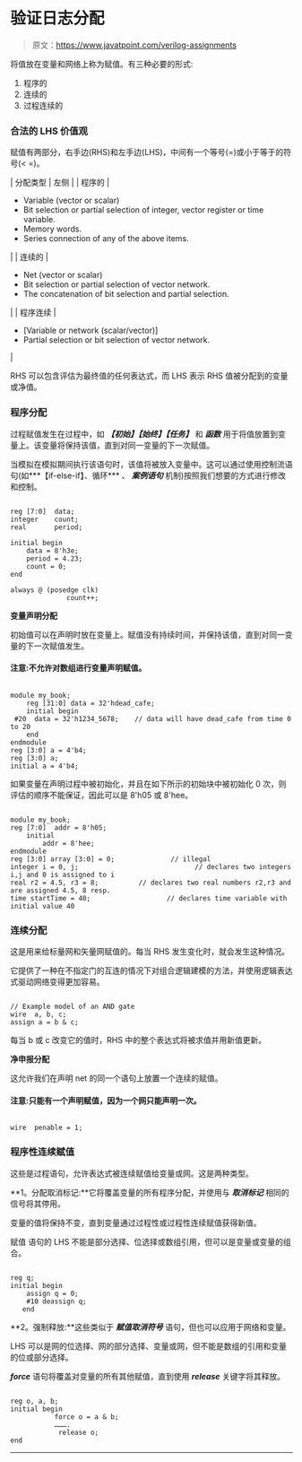 # 验证日志分配

> 原文：<https://www.javatpoint.com/verilog-assignments>

将值放在变量和网络上称为赋值。有三种必要的形式:

1.  程序的
2.  连续的
3.  过程连续的

### 合法的 LHS 价值观

赋值有两部分，右手边(RHS)和左手边(LHS)，中间有一个等号(=)或小于等于的符号(< =)。

| 分配类型 | 左侧 |
| 程序的 | 

*   Variable (vector or scalar)
*   Bit selection or partial selection of integer, vector register or time variable.
*   Memory words.
*   Series connection of any of the above items.

 |
| 连续的 | 

*   Net (vector or scalar)
*   Bit selection or partial selection of vector network.
*   The concatenation of bit selection and partial selection.

 |
| 程序连续 | 

*   [Variable or network (scalar/vector)]
*   Partial selection or bit selection of vector network.

 |

RHS 可以包含评估为最终值的任何表达式，而 LHS 表示 RHS 值被分配到的变量或净值。

### 程序分配

过程赋值发生在过程中，如 ***【初始】【始终】【任务】*** 和 ***函数*** 用于将值放置到变量上。该变量将保持该值，直到对同一变量的下一次赋值。

当模拟在模拟期间执行该语句时，该值将被放入变量中。这可以通过使用控制流语句(如***【if-else-if】、循环*** 、 ***案例语句*** 机制)按照我们想要的方式进行修改和控制。

```

reg [7:0]  data;
integer    count;
real       period;

initial begin
	data = 8'h3e;
	period = 4.23;
	count = 0;
end

always @ (posedge clk)
              count++;

```

**变量声明分配**

初始值可以在声明时放在变量上。赋值没有持续时间，并保持该值，直到对同一变量的下一次赋值发生。

#### 注意:不允许对数组进行变量声明赋值。

```

module my_book;
	reg [31:0] data = 32'hdead_cafe;
	initial begin
 #20  data = 32'h1234_5678;    // data will have dead_cafe from time 0 to 20 
	end
endmodule
reg [3:0] a = 4'b4;
reg [3:0] a;
initial a = 4'b4;

```

如果变量在声明过程中被初始化，并且在如下所示的初始块中被初始化 0 次，则评估的顺序不能保证，因此可以是 8'h05 或 8'hee。

```

module my_book;
reg [7:0]  addr = 8'h05;
	initial
		addr = 8'hee;
endmodule
reg [3:0] array [3:0] = 0;              // illegal
integer i = 0, j;                             // declares two integers i,j and 0 is assigned to i
real r2 = 4.5, r3 = 8;          // declares two real numbers r2,r3 and are assigned 4.5, 8 resp.
time startTime = 40;                   // declares time variable with initial value 40

```

### 连续分配

这是用来给标量网和矢量网赋值的。每当 RHS 发生变化时，就会发生这种情况。

它提供了一种在不指定门的互连的情况下对组合逻辑建模的方法，并使用逻辑表达式驱动网络变得更加容易。

```

// Example model of an AND gate
wire  a, b, c;
assign a = b & c;

```

每当 b 或 c 改变它的值时，RHS 中的整个表达式将被求值并用新值更新。

**净申报分配**

这允许我们在声明 net 的同一个语句上放置一个连续的赋值。

#### 注意:只能有一个声明赋值，因为一个网只能声明一次。

```

wire  penable = 1;

```

### 程序性连续赋值

这些是过程语句，允许表达式被连续赋值给变量或网。这是两种类型。

**1。分配取消标记:**它将覆盖变量的所有程序分配，并使用与 ***取消标记*** 相同的信号将其停用。

变量的值将保持不变，直到变量通过过程性或过程性连续赋值获得新值。

赋值 语句的 LHS 不能是部分选择、位选择或数组引用，但可以是变量或变量的组合。

```

reg q;
initial begin
    assign q = 0;
    #10 deassign q;
   end

```

**2。强制释放:**这些类似于 ***赋值取消符号*** 语句，但也可以应用于网络和变量。

LHS 可以是网的位选择、网的部分选择、变量或网，但不能是数组的引用和变量的位或部分选择。

***force*** 语句将覆盖对变量的所有其他赋值，直到使用 ***release*** 关键字将其释放。

```

reg o, a, b;
initial begin
           force o = a & b;
           ……….
            release o;
end

```

* * *